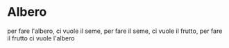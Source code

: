 # Albero
per fare l'albero, ci vuole il seme, per fare il seme, ci vuole il frutto, per fare il frutto ci vuole l'albero
